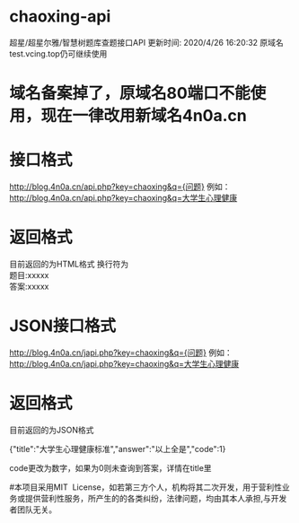 # chaoxing-api

超星/超星尔雅/智慧树题库查题接口API
更新时间: 2020/4/26 16:20:32
原域名test.vcing.top仍可继续使用
# 域名备案掉了，原域名80端口不能使用，现在一律改用新域名4n0a.cn
# 接口格式

http://blog.4n0a.cn/api.php?key=chaoxing&q={问题}
例如：
http://blog.4n0a.cn/api.php?key=chaoxing&q=大学生心理健康

# 返回格式

目前返回的为HTML格式
换行符为<br>
题目:xxxxx<br>
答案:xxxxx

# JSON接口格式

http://blog.4n0a.cn/japi.php?key=chaoxing&q={问题}
例如：
http://blog.4n0a.cn/japi.php?key=chaoxing&q=大学生心理健康

# 返回格式

目前返回的为JSON格式

{"title":"大学生心理健康标准","answer":"以上全是","code":1}

code更改为数字，如果为0则未查询到答案，详情在title里

#本项目采用MIT  License，如若第三方个人，机构将其二次开发，用于营利性业务或提供营利性服务，所产生的的各类纠纷，法律问题，均由其本人承担,与开发者团队无关。

